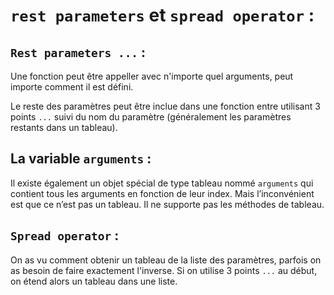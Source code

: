 # `rest parameters` et `spread operator` :

## `Rest parameters ...` :

Une fonction peut être appeller avec n'importe quel arguments, peut importe comment il est défini.

Le reste des paramètres peut être inclue dans une fonction entre utilisant 3 points `...` suivi du nom du paramètre (généralement les paramètres restants dans un tableau).

## La variable `arguments` :

Il existe également un objet spécial de type tableau nommé `arguments` qui contient tous les arguments en fonction de leur index. Mais l’inconvénient est que ce n’est pas un tableau. Il ne supporte pas les méthodes de tableau.

## `Spread operator` :

On as vu comment obtenir un tableau de la liste des paramètres, parfois on as besoin de faire exactement l'inverse. Si on utilise 3 points `...` au début, on étend alors un tableau dans une liste.

